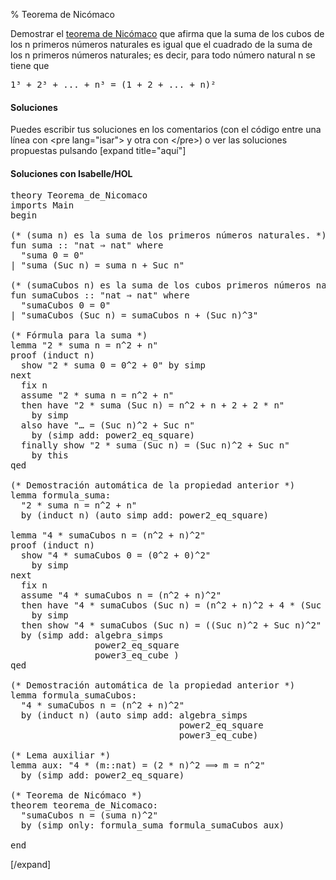 % Teorema de Nicómaco

Demostrar el [teorema de Nicómaco](http://bit.ly/2OaJI7q) que afirma que la suma de los cubos de los n primeros números naturales es igual que el cuadrado de la suma de los n primeros números naturales; es decir, para todo número natural n se tiene que
<pre lang="text">
1³ + 2³ + ... + n³ = (1 + 2 + ... + n)²
</pre>

<h4>Soluciones</h4>

Puedes escribir tus soluciones en los comentarios (con el código entre una línea con &#60;pre lang=&quot;isar&quot;&#62; y otra con &#60;/pre&#62;) o ver las soluciones propuestas pulsando [expand title="aquí"]

<h4>Soluciones con Isabelle/HOL</h4>

<pre lang="isar">
theory Teorema_de_Nicomaco 
imports Main 
begin

(* (suma n) es la suma de los primeros números naturales. *)
fun suma :: "nat ⇒ nat" where
  "suma 0 = 0"
| "suma (Suc n) = suma n + Suc n"

(* (sumaCubos n) es la suma de los cubos primeros números naturales. *)
fun sumaCubos :: "nat ⇒ nat" where
  "sumaCubos 0 = 0"
| "sumaCubos (Suc n) = sumaCubos n + (Suc n)^3"

(* Fórmula para la suma *)
lemma "2 * suma n = n^2 + n"
proof (induct n)
  show "2 * suma 0 = 0^2 + 0" by simp
next
  fix n
  assume "2 * suma n = n^2 + n"
  then have "2 * suma (Suc n) = n^2 + n + 2 + 2 * n"
    by simp
  also have "… = (Suc n)^2 + Suc n"
    by (simp add: power2_eq_square)
  finally show "2 * suma (Suc n) = (Suc n)^2 + Suc n"
    by this
qed 

(* Demostración automática de la propiedad anterior *)
lemma formula_suma: 
  "2 * suma n = n^2 + n"
  by (induct n) (auto simp add: power2_eq_square)

lemma "4 * sumaCubos n = (n^2 + n)^2"
proof (induct n) 
  show "4 * sumaCubos 0 = (0^2 + 0)^2"
    by simp
next
  fix n
  assume "4 * sumaCubos n = (n^2 + n)^2"
  then have "4 * sumaCubos (Suc n) = (n^2 + n)^2 + 4 * (Suc n)^3"
    by simp
  then show "4 * sumaCubos (Suc n) = ((Suc n)^2 + Suc n)^2"
  by (simp add: algebra_simps 
                power2_eq_square 
                power3_eq_cube )
qed

(* Demostración automática de la propiedad anterior *)
lemma formula_sumaCubos: 
  "4 * sumaCubos n = (n^2 + n)^2"
  by (induct n) (auto simp add: algebra_simps 
                                power2_eq_square 
                                power3_eq_cube)

(* Lema auxiliar *)
lemma aux: "4 * (m::nat) = (2 * n)^2 ⟹ m = n^2"
  by (simp add: power2_eq_square)

(* Teorema de Nicómaco *)
theorem teorema_de_Nicomaco: 
  "sumaCubos n = (suma n)^2"
  by (simp only: formula_suma formula_sumaCubos aux)

end
</pre>
[/expand]

